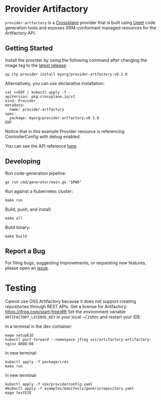 # Provider Artifactory

`provider-artfactory` is a [Crossplane](https://crossplane.io/) provider that
is built using [Upjet](https://github.com/crossplane/upjet) code
generation tools and exposes XRM-conformant managed resources for the
Artifactory API.

## Getting Started

Install the provider by using the following command after changing the image tag
to the [latest release](https://marketplace.upbound.io/providers/myorg/provider-artfactory):
```
up ctp provider install myorg/provider-artfactory:v0.1.0
```

Alternatively, you can use declarative installation:
```
cat <<EOF | kubectl apply -f -
apiVersion: pkg.crossplane.io/v1
kind: Provider
metadata:
  name: provider-artfactory
spec:
  package: myorg/provider-artfactory:v0.1.0
EOF
```

Notice that in this example Provider resource is referencing ControllerConfig with debug enabled.

You can see the API reference [here](https://doc.crds.dev/github.com/myorg/provider-artfactory).

## Developing

Run code-generation pipeline:
```console
go run cmd/generator/main.go "$PWD"
```

Run against a Kubernetes cluster:

```console
make run
```

Build, push, and install:

```console
make all
```

Build binary:

```console
make build
```

## Report a Bug

For filing bugs, suggesting improvements, or requesting new features, please
open an [issue](https://github.com/myorg/provider-artfactory/issues).



# Testing

Cannot use OSS Artifactory because it does not support creating repositories through REST APIs.
Get a license for Artifactory: https://jfrog.com/start-free/#ft
Set the environment variable `ARTIFACTORY_LICENSE_KEY` in your local ~/.zshrc and restart your IDE.

in a terminal in the dev container:
```console
mage setupE2E
kubectl port-forward --namespace jfrog svc/artifactory-artifactory-nginx 8888:80
```

in new terminal:
```console
kubectl apply -f package/crds
make run
```

in new terminal:
```console
kubectl apply -f e2e/providerconfig.yaml
#kubectl apply -f examples/manifests/genericrepository.yaml
mage testE2E
```
